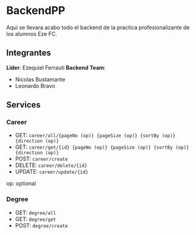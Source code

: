 # BackendPP
Aquí se llevara acabo todo el backend de la practica profesionalizante de los alumnos Eze FC.

## Integrantes
**Lider**: Ezequiel Ferrauti 
**Backend Team**:
+ Nicolas Bustamante
+ Leonardo Bravo

## Services

### Career
- GET: `career/all/{pageNo (op)} {pageSize (op)} {sortBy (op)} {direction (op)}`
- GET: `career/get/{id} {pageNo (op)} {pageSize (op)} {sortBy (op)} {direction (op)}`
- POST: `career/create`
- DELETE: `career/delete/{id}`
- UPDATE: `career/update/{id}`

op: optional

### Degree
- GET: `degree/all`
- GET: `degree/get`
- POST: `degree/create`